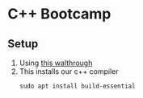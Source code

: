 # C++ Bootcamp

## Setup

1. Using [this walthrough](https://code.visualstudio.com/docs/cpp/config-linux)
1. This installs our c++ compiler
   ```
   sudo apt install build-essential
   ```
